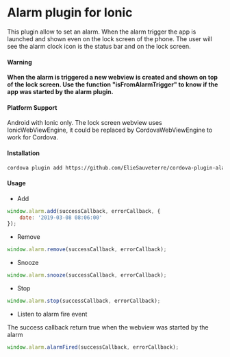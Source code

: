 Alarm plugin for Ionic
===============
This plugin allow to set an alarm. When the alarm trigger the app is launched and shown even on the lock screen of the phone.
The user will see the alarm clock icon is the status bar and on the lock screen.

#### Warning
**When the alarm is triggered a new webview is created and shown on top of the lock screen. Use the function "isFromAlarmTrigger" to know if the app was started by the alarm plugin.**


#### Platform Support
Android with Ionic only. The lock screen webview uses IonicWebViewEngine, it could be replaced by CordovaWebViewEngine to work for Cordova.


#### Installation
```bash
cordova plugin add https://github.com/ElieSauveterre/cordova-plugin-alarm
```

#### Usage
- Add
```javascript
window.alarm.add(successCallback, errorCallback, {
    date: '2019-03-08 08:06:00'
});
```

- Remove
```javascript
window.alarm.remove(successCallback, errorCallback);
```

- Snooze
```javascript
window.alarm.snooze(successCallback, errorCallback);
```

- Stop
```javascript
window.alarm.stop(successCallback, errorCallback);
```

- Listen to alarm fire event

The success callback return true when the webview was started by the alarm
```javascript
window.alarm.alarmFired(successCallback, errorCallback);
```